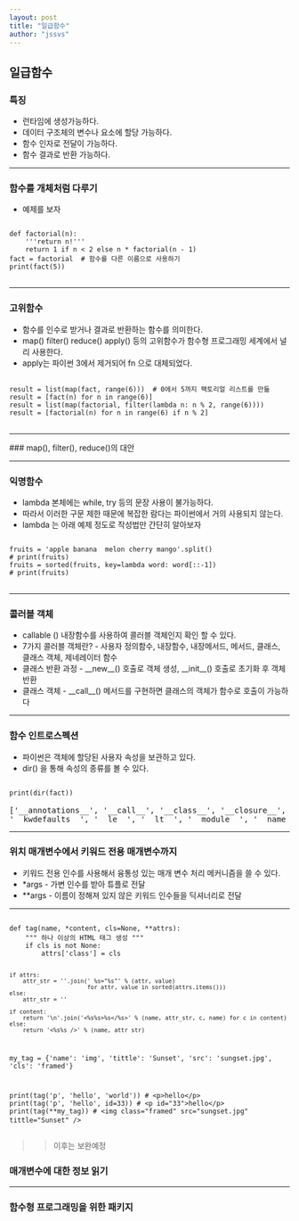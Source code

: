 ```yaml
---
layout: post
title: "일급함수"
author: "jssvs"
---
```


## 일급함수

### 특징
- 런타임에 생성가능하다.
- 데이터 구조체의 변수나 요소에 할당 가능하다.
- 함수 인자로 전달이 가능하다.
- 함수 결과로 반환 가능하다.
<hr>

### 함수를 개체처럼 다루기
- 예제를 보자
<pre>
<code>
def factorial(n):
    '''return n!'''
    return 1 if n < 2 else n * factorial(n - 1)
fact = factorial  # 함수를 다른 이름으로 사용하기
print(fact(5))
</code>
</pre>
<hr>

### 고위함수

- 함수를 인수로 받거나 결과로 반환하는 함수를 의미한다.
- map() filter() reduce() apply() 등의 고위함수가 함수형 프로그래밍 세계에서 널리 사용한다. 
- apply는 파이썬 3에서 제거되어 fn 으로 대체되었다.
<pre>
<code>
result = list(map(fact, range(6)))  # 0에서 5까지 팩토리얼 리스트를 만듦
result = [fact(n) for n in range(6)]
result = list(map(factorial, filter(lambda n: n % 2, range(6))))
result = [factorial(n) for n in range(6) if n % 2]
</code>
</pre>
<hr>
### map(), filter(), reduce()의 대안

<hr>

### 익명함수
- lambda 본체에는 while, try 등의 문장 사용이 불가능하다.
- 따라서 이러한 구문 제한 때문에 복잡한 람다는 파이썬에서 거의 사용되지 않는다.
- lambda 는 아래 예제 정도로 작성법만 간단히 알아보자
<pre>
<code>
fruits = 'apple banana  melon cherry mango'.split()
# print(fruits)
fruits = sorted(fruits, key=lambda word: word[::-1])
# print(fruits)
</code>
</pre>
<hr>

### 콜러블 객체

- callable () 내장함수를 사용하여 콜러블 객체인지 확인 할 수 있다.
- 7가지 콜러블 객체란? - 사용자 정의함수, 내장함수, 내장메서드, 메서드, 클래스, 클래스 객체, 제네레이터 함수
- 클래스 반환 과정 - \_\_new\_\_() 호출로 객체 생성, \_\_init\_\_() 호출로 초기화 후 객체 반환
- 클래스 객체 - \_\_call\_\_() 메서드를 구현하면 클래스의 객체가 함수로 호출이 가능하다
<hr>

### 함수 인트로스펙션

- 파이썬은 객체에 할당된 사용자 속성을 보관하고 있다.
- dir() 을 통해 속성의 종류를 볼 수 있다.
<pre>
<code>
print(dir(fact))
</code>
['__annotations__', '__call__', '__class__', '__closure__', '__code__', '__defaults__', '__delattr__', '__dict__', '__dir__', '__doc__', '__eq__', '__format__', '__ge__', '__get__', '__getattribute__', '__globals__', '__gt__', '__hash__', '__init__', '__init_subclass__',
'__kwdefaults__', '__le__', '__lt__', '__module__', '__name__', '__ne__', '__new__', '__qualname__', '__reduce__', '__reduce_ex__', '__repr__', '__setattr__', '__sizeof__', '__str__', '__subclasshook__']
</pre>
<hr>

### 위치 매개변수에서 키워드 전용 매개변수까지

- 키워드 전용 인수를 사용해서 융통성 있는 매개 변수 처리 메커니즘을 쓸 수 있다.
- \*args - 가변 인수를 받아 튜플로 전달
- \*\*args - 이름이 정해져 있지 않은 키워드 인수들을 딕셔너리로 전달

<hr>
<pre>
<code>
def tag(name, *content, cls=None, **attrs):
    """ 하나 이상의 HTML 태그 생성 """
    if cls is not None:
        attrs['class'] = cls

    if attrs:
        attr_str = ''.join(' %s="%s"' % (attr, value)
                           for attr, value in sorted(attrs.items()))
    else:
        attr_str = ''

    if content:
        return '\n'.join('<%s%s>%s</%s>' % (name, attr_str, c, name) for c in content)
    else:
        return '<%s%s />' % (name, attr_str)


my_tag = {'name': 'img', 'tittle': 'Sunset',
          'src': 'sungset.jpg', 'cls': 'framed'}

print(tag('p', 'hello', 'world'))  # \<p\>hello\<\/p\>
print(tag('p', 'hello', id=33)) # \<p id="33"\>hello\<\/p\>
print(tag(**my_tag)) # \<img class="framed" src="sungset.jpg" tittle="Sunset" \/\>
</code>
</pre>


>> 이후는 보완예정
### 매개변수에 대한 정보 읽기
<hr>

### 함수형 프로그래밍을 위한 패키지


